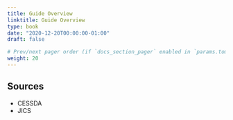 ```yaml
---
title: Guide Overview
linktitle: Guide Overview
type: book
date: "2020-12-20T00:00:00-01:00"
draft: false

# Prev/next pager order (if `docs_section_pager` enabled in `params.toml`)
weight: 20
---
```


## Sources
- CESSDA 
- JICS

